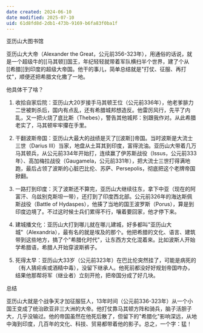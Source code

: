 ```yaml
---
date created: 2024-06-10
date modified: 2025-07-10
uid: 61d8fd8d-2db1-473b-9169-b6fa83f0ba1f
---
```


亚历山大图书馆

亚历山大大帝（Alexander the Great，公元前356-323年），用通俗的话说，就是一个超级牛的[[马其顿]]国王，年纪轻轻就带着军队横扫半个世界，建了个从[[希腊]]到印度的超级大帝国。他干的事儿，简单总结就是"打仗、征服、再打仗"，顺便还把希腊文化撒了一地。

他具体干了啥？

1. 收拾自家后院：亚历山大20岁接手马其顿王位（公元前336年），他老爹腓力二世被刺杀后，国内有点乱，还有希腊城邦想造反。他雷厉风行，先平了内乱，又一把火烧了底比斯（Thebes），警告其他城邦：别跟我作对。从此希腊老实了，马其顿牢牢攥在手里。
    
2. 干翻波斯帝国：亚历山大最大的战绩是灭了[[波斯]]帝国。当时波斯是大流士三世（Darius III）当家，地盘从土耳其到印度，富得流油。亚历山大带着几万马其顿兵，从公元前334年开始打，连续赢了伊苏斯战役（Issus，公元前333年）、高加梅拉战役（Gaugamela，公元前331年），把大流士三世打得满地跑，最后占领了波斯的心脏巴比伦、苏萨、Persepolis，彻底把这个老牌帝国掀翻。
    
3. 一路打到印度：灭了波斯还不算完，亚历山大继续往东，拿下中亚（现在的阿富汗、乌兹别克斯坦一带），还打到了印度西北部。公元前326年的海达斯佩斯战役（Battle of Hydaspes），他揍了当地的国王波罗斯（Porus），算是到印度边境了。不过这时候士兵们累得不行，嚷着要回家，他才停下来。
    
4. 建城播文化：亚历山大打到哪儿就在哪儿建城，好多都叫"亚历山大城"（Alexandria），最有名的就是埃及的那个。他把希腊的文化、语言、建筑带到这些地方，搞了个"希腊化时代"，让东西方文化混着来。比如波斯人开始学希腊语，希腊人开始穿波斯裤子。
    
5. 死得太早：亚历山大33岁（公元前323年）在巴比伦突然挂了，可能是病死的（有人猜疟疾或酒精中毒），没留下继承人。他死前都没好好规划帝国咋办，结果他那帮将军（继业者）立刻开抢，把帝国分成了好几块。
    

总结

亚历山大就是个战争天才加征服狂人，13年时间（公元前336-323年）从一个小国王变成了统治欧亚非三大洲的大帝。他打仗靠马其顿方阵和骑兵，脑子活胆子大，几乎没输过。他的帝国虽然在他死后散了，但留下的"希腊化"影响深远，从地中海到印度，几百年的文化、科技、贸易都带着他的影子。总之，一个字：猛！
